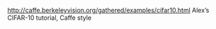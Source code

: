 http://caffe.berkeleyvision.org/gathered/examples/cifar10.html
Alex’s CIFAR-10 tutorial, Caffe style
